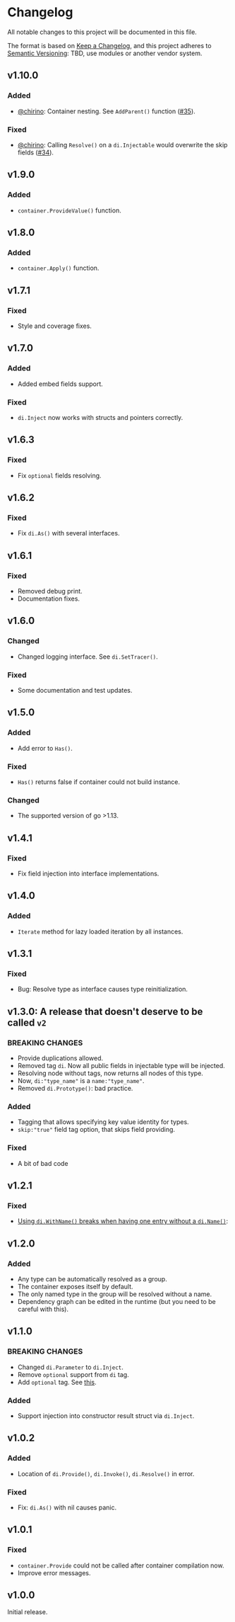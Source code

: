# Changelog

All notable changes to this project will be documented in this file.

The format is based on
[Keep a Changelog](https://keepachangelog.com/en/1.0.0/), and this
project adheres to
[Semantic Versioning](https://semver.org/spec/v2.0.0.html): TBD, use modules or another vendor system.

## v1.10.0

### Added

- [@chirino](https://github.com/chirino): Container nesting. See `AddParent()` function ([#35](https://github.com/goava/di/pull/35)).

### Fixed

- [@chirino](https://github.com/chirino): Calling `Resolve()` on a `di.Injectable` would overwrite the skip fields ([#34](https://github.com/goava/di/pull/34)).

## v1.9.0

### Added

- `container.ProvideValue()` function.

## v1.8.0

### Added

- `container.Apply()` function.

## v1.7.1

### Fixed

- Style and coverage fixes.

## v1.7.0

### Added

- Added embed fields support.

### Fixed

- `di.Inject` now works with structs and pointers correctly.

## v1.6.3

### Fixed

- Fix `optional` fields resolving.

## v1.6.2

### Fixed

- Fix `di.As()` with several interfaces.

## v1.6.1

### Fixed

- Removed debug print.
- Documentation fixes.

## v1.6.0

### Changed

- Changed logging interface. See `di.SetTracer()`.

### Fixed

- Some documentation and test updates.

## v1.5.0

### Added

- Add error to `Has()`.

### Fixed

- `Has()` returns false if container could not build instance.

### Changed

- The supported version of go >1.13.

## v1.4.1

### Fixed

- Fix field injection into interface implementations.

## v1.4.0

### Added

- `Iterate` method for lazy loaded iteration by all instances.

## v1.3.1

### Fixed

- Bug: Resolve type as interface causes type reinitialization.

## v1.3.0: A release that doesn't deserve to be called `v2`

### BREAKING CHANGES

- Provide duplications allowed.
- Removed tag `di`. Now all public fields in injectable type will be injected.
- Resolving node without tags, now returns all nodes of this type.
- Now, `di:"type_name"` is a `name:"type_name"`.
- Removed `di.Prototype()`: bad practice.

### Added

- Tagging that allows specifying key value identity for types.
- `skip:"true"` field tag option, that skips field providing.

### Fixed

- A bit of bad code

## v1.2.1

### Fixed

- [Using `di.WithName()` breaks when having one entry without a `di.Name()`](https://github.com/goava/di/issues/16):

## v1.2.0

### Added

- Any type can be automatically resolved as a group.
- The container exposes itself by default.
- The only named type in the group will be resolved without a name.
- Dependency graph can be edited in the runtime (but you need to be
  careful with this).

## v1.1.0

### BREAKING CHANGES

- Changed `di.Parameter` to `di.Inject`.
- Remove `optional` support from `di` tag.
- Add `optional` tag. See
  [this](https://github.com/goava/di#optional-parameters).

### Added

- Support injection into constructor result struct via `di.Inject`.

## v1.0.2

### Added

- Location of `di.Provide()`, `di.Invoke()`, `di.Resolve()` in error.

### Fixed

- Fix: `di.As()` with nil causes panic.

## v1.0.1

### Fixed

- `container.Provide` could not be called after container compilation
  now.
- Improve error messages.


## v1.0.0

Initial release.
